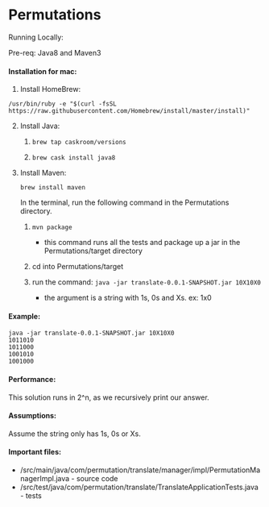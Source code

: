 # Permutations

Running Locally:

Pre-req: Java8 and Maven3

#### Installation for mac:

1. Install HomeBrew: 
```
/usr/bin/ruby -e "$(curl -fsSL https://raw.githubusercontent.com/Homebrew/install/master/install)"
```

2. Install Java:

   1.  ```brew tap caskroom/versions```
   
   2.  ```brew cask install java8```
   
3. Install Maven:

   ```brew install maven```

      In the terminal, run the following command in the Permutations directory.

      1. ```mvn package```

          * this command runs all the tests and package up a jar in the Permutations/target directory

      2. cd into Permutations/target 

      3. run the command:  ```java -jar translate-0.0.1-SNAPSHOT.jar 10X10X0```

         * the argument is a string with 1s, 0s and Xs. ex: 1x0

#### Example: 

```
java -jar translate-0.0.1-SNAPSHOT.jar 10X10X0
1011010
1011000
1001010
1001000
````

#### Performance:

This solution runs in 2^n, as we recursively print our answer.

#### Assumptions:

Assume the string only has 1s, 0s or Xs.

#### Important files:

* /src/main/java/com/permutation/translate/manager/impl/PermutationManagerImpl.java - source code
* /src/test/java/com/permutation/translate/TranslateApplicationTests.java - tests
